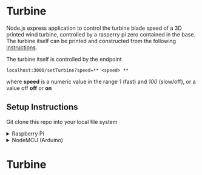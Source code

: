 # Turbine

Node.js express application to control the turbine blade speed of a 3D printed wind turbine, controlled by a rasperry pi zero contained in the base.   The turbine itself can be printed and constructed from the following [instructions](https://github.com/AndyRWatson/turbine3D).

The turbine itself is controlled by the endpoint

```
localhost:3000/setTurbine?speed=** <speed> **
```
where  **speed** is a numeric value in the range *1* (fast) and *100* (slow/off), or a value off **off** or **on**


## Setup Instructions

Git clone this repo into your local file system

<details>
  <summary>Raspberry Pi</summary>
  
  ## Raspberry PI
1. Create a raspbian disk image for use by the raspberry pi zero
* download from https://www.raspberrypi.org/downloads/
* create sd using
2. enable ssh support  (raspi-config)
3. cd into Turbine directory
4. run *./start.sh*
5. start the turbine express application by running *npm start*

</details>

<details>
  <summary>NodeMCU (Arduino)</summary>
  
  ## nodeMCU (Arduino)
  1. Download Arduino IDE
     * https://www.arduino.cc/en/main/software
  2. Open project
  3. Configure board and port
  4. Install prereq packages
  5. Upload to board
</details>


# Turbine
